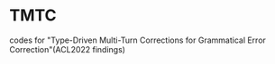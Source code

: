 # TMTC
codes for "Type-Driven Multi-Turn Corrections for Grammatical Error Correction"(ACL2022 findings)
